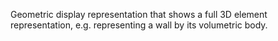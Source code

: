 Geometric display representation that shows a full 3D element representation, e.g. representing a wall by its volumetric body.